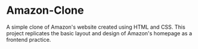 # Amazon-Clone
A simple clone of Amazon's website created using HTML and CSS. This project replicates the basic layout and design of Amazon's homepage as a frontend practice.
